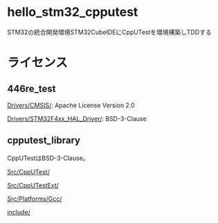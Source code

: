 # hello_stm32_cpputest
STM32の統合開発環境STM32CubeIDEにCppUTestを環境構築しTDDする

# ライセンス

## 446re_test

[Drivers/CMSIS/](https://github.com/grace2riku/hello_stm32_cpputest/tree/main/446re_test/Drivers/CMSIS): Apache License Version 2.0

[Drivers/STM32F4xx_HAL_Driver/](https://github.com/grace2riku/hello_stm32_cpputest/tree/main/446re_test/Drivers/STM32F4xx_HAL_Driver): BSD-3-Clause

## cpputest_library
CppUTestはBSD-3-Clause。

[Src/CppUTest/](https://github.com/grace2riku/hello_stm32_cpputest/tree/main/cpputest_library/Src/CppUTest)

[Src/CppUTestExt/](https://github.com/grace2riku/hello_stm32_cpputest/tree/main/cpputest_library/Src/CppUTestExt)

[Src/Platforms/Gcc/](https://github.com/grace2riku/hello_stm32_cpputest/tree/main/cpputest_library/Src/Platforms/Gcc)

[include/](https://github.com/grace2riku/hello_stm32_cpputest/tree/main/cpputest_library/include)
